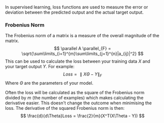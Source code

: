 In supervised learning, loss functions are used to measure the error or deviation between the predicted output and the actual target output.

### Frobenius Norm
The Frobenius norm of a matrix is a measure of the overall magnitude of the matrix. 
$$
\parallel A \parallel_{F} = \sqrt{\sum\limits_{i=1}^{m}\sum\limits_{j=1}^{n}|a_{ij}|^2}
$$
This can be used to calculate the loss between your training data $X$ and your target output $Y$. For example:
$$
Loss = \parallel X\Theta - Y \parallel_F
$$
Where $\Theta$ are the parameters of your model.

Often the loss will be calculated as the square of the Frobenius norm divided by $m$ (the number of examples) which makes calculating the derivative easier. This doesn't change the outcome when minimising the loss. The derivative of the squared Frobenius norm is then:
$$
\frac{d}{d\Theta}Loss = \frac{2}{m}(X^T(X\Theta - Y))
$$
